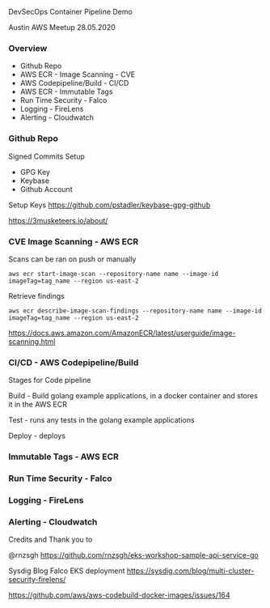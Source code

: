 DevSecOps Container Pipeline Demo 

Austin AWS Meetup 28.05.2020

### Overview 

* Github Repo
* AWS ECR - Image Scanning - CVE
* AWS Codepipeline/Build - CI/CD
* AWS ECR - Immutable Tags 
* Run Time Security - Falco
* Logging - FireLens 
* Alerting - Cloudwatch

### Github Repo

Signed Commits Setup

* GPG Key
* Keybase
* Github Account 

Setup Keys 
https://github.com/pstadler/keybase-gpg-github

https://3musketeers.io/about/

### CVE Image Scanning - AWS ECR 

Scans can be ran on push or manually

    aws ecr start-image-scan --repository-name name --image-id imageTag=tag_name --region us-east-2

Retrieve findings 

    aws ecr describe-image-scan-findings --repository-name name --image-id imageTag=tag_name --region us-east-2


https://docs.aws.amazon.com/AmazonECR/latest/userguide/image-scanning.html

### CI/CD - AWS Codepipeline/Build 

Stages for Code pipeline 

Build - Build golang example applications, in a docker container and stores it in the AWS ECR

Test - runs any tests in the golang example applications

Deploy - deploys 


### Immutable Tags - AWS ECR 

### Run Time Security - Falco

### Logging - FireLens 

### Alerting - Cloudwatch

Credits and Thank you to 

@rnzsgh https://github.com/rnzsgh/eks-workshop-sample-api-service-go

Sysdig Blog Falco EKS deployment https://sysdig.com/blog/multi-cluster-security-firelens/

https://github.com/aws/aws-codebuild-docker-images/issues/164
